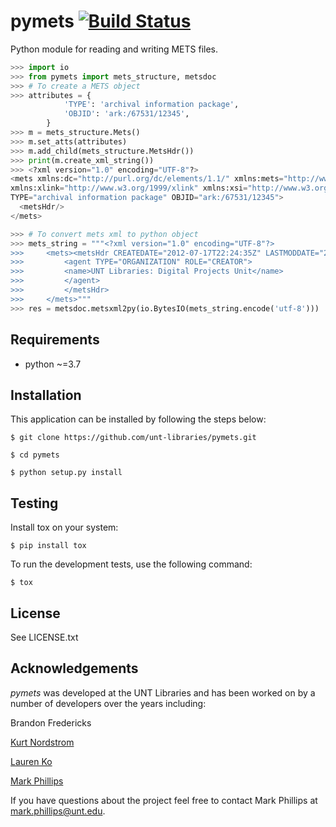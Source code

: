 pymets [![Build Status](https://travis-ci.org/unt-libraries/pymets.svg?branch=master)](https://travis-ci.org/unt-libraries/pymets)
=========

Python module for reading and writing METS files.

```python
>>> import io
>>> from pymets import mets_structure, metsdoc
>>> # To create a METS object
>>> attributes = {
            'TYPE': 'archival information package',
            'OBJID': 'ark:/67531/12345',
        }
>>> m = mets_structure.Mets()
>>> m.set_atts(attributes)
>>> m.add_child(mets_structure.MetsHdr())
>>> print(m.create_xml_string())
>>> <?xml version="1.0" encoding="UTF-8"?>
<mets xmlns:dc="http://purl.org/dc/elements/1.1/" xmlns:mets="http://www.loc.gov/METS/" 
xmlns:xlink="http://www.w3.org/1999/xlink" xmlns:xsi="http://www.w3.org/2001/XMLSchema-instance" 
TYPE="archival information package" OBJID="ark:/67531/12345">
  <metsHdr/>
</mets>

>>> # To convert mets xml to python object 
>>> mets_string = """<?xml version="1.0" encoding="UTF-8"?> 
>>>     <mets><metsHdr CREATEDATE="2012-07-17T22:24:35Z" LASTMODDATE="2012-07-17T22:24:35Z" ID="hdr_00001">
>>>         <agent TYPE="ORGANIZATION" ROLE="CREATOR">
>>>         <name>UNT Libraries: Digital Projects Unit</name>
>>>         </agent>
>>>         </metsHdr>
>>>     </mets>"""
>>> res = metsdoc.metsxml2py(io.BytesIO(mets_string.encode('utf-8')))
```

Requirements
-------------
* python ~=3.7

Installation
-------------
This application can be installed by following the steps below:
```
$ git clone https://github.com/unt-libraries/pymets.git

$ cd pymets

$ python setup.py install
```

Testing
--------

Install tox on your system:

    $ pip install tox

To run the development tests, use the following command:

    $ tox


License
-------

See LICENSE.txt


Acknowledgements
----------------

_pymets_ was developed at the UNT Libraries and has been worked on by a number of developers over the years including:

Brandon Fredericks  

[Kurt Nordstrom](https://github.com/kurtnordstrom)  

[Lauren Ko](https://github.com/ldko)  

[Mark Phillips](https://github.com/vphill)  

If you have questions about the project feel free to contact Mark Phillips at mark.phillips@unt.edu.
